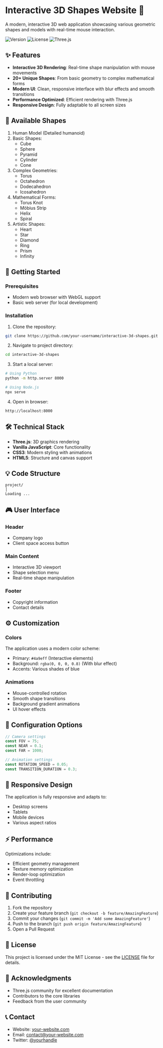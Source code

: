 # Interactive 3D Shapes Website 🌟

A modern, interactive 3D web application showcasing various geometric shapes and models with real-time mouse interaction.

![Version](https://img.shields.io/badge/version-1.0.0-blue.svg)
![License](https://img.shields.io/badge/license-MIT-green.svg)
![Three.js](https://img.shields.io/badge/Three.js-r128-orange.svg)

## ✨ Features

- **Interactive 3D Rendering**: Real-time shape manipulation with mouse movements
- **20+ Unique Shapes**: From basic geometry to complex mathematical forms
- **Modern UI**: Clean, responsive interface with blur effects and smooth transitions
- **Performance Optimized**: Efficient rendering with Three.js
- **Responsive Design**: Fully adaptable to all screen sizes

## 🎯 Available Shapes

1. Human Model (Detailed humanoid)
2. Basic Shapes:
   - Cube
   - Sphere
   - Pyramid
   - Cylinder
   - Cone
3. Complex Geometries:
   - Torus
   - Octahedron
   - Dodecahedron
   - Icosahedron
4. Mathematical Forms:
   - Torus Knot
   - Möbius Strip
   - Helix
   - Spiral
5. Artistic Shapes:
   - Heart
   - Star
   - Diamond
   - Ring
   - Prism
   - Infinity

## 🚀 Getting Started

### Prerequisites

- Modern web browser with WebGL support
- Basic web server (for local development)

### Installation

1. Clone the repository:
```bash
git clone https://github.com/your-username/interactive-3d-shapes.git
```

2. Navigate to project directory:
```bash
cd interactive-3d-shapes
```

3. Start a local server:
```bash
# Using Python
python -m http.server 8000

# Using Node.js
npx serve
```

4. Open in browser:
```
http://localhost:8000
```

## 🛠️ Technical Stack

- **Three.js**: 3D graphics rendering
- **Vanilla JavaScript**: Core functionality
- **CSS3**: Modern styling with animations
- **HTML5**: Structure and canvas support

## 💡 Code Structure

```
project/
│
Loading ...
```

## 🎮 User Interface

### Header
- Company logo
- Client space access button

### Main Content
- Interactive 3D viewport
- Shape selection menu
- Real-time shape manipulation

### Footer
- Copyright information
- Contact details

## ⚙️ Customization

### Colors
The application uses a modern color scheme:
- Primary: `#4a9eff` (Interactive elements)
- Background: `rgba(0, 0, 0, 0.8)` (With blur effect)
- Accents: Various shades of blue

### Animations
- Mouse-controlled rotation
- Smooth shape transitions
- Background gradient animations
- UI hover effects

## 🔧 Configuration Options

```javascript
// Camera settings
const FOV = 75;
const NEAR = 0.1;
const FAR = 1000;

// Animation settings
const ROTATION_SPEED = 0.05;
const TRANSITION_DURATION = 0.3;
```

## 📱 Responsive Design

The application is fully responsive and adapts to:
- Desktop screens
- Tablets
- Mobile devices
- Various aspect ratios

## ⚡ Performance

Optimizations include:
- Efficient geometry management
- Texture memory optimization
- Render-loop optimization
- Event throttling

## 🤝 Contributing

1. Fork the repository
2. Create your feature branch (`git checkout -b feature/AmazingFeature`)
3. Commit your changes (`git commit -m 'Add some AmazingFeature'`)
4. Push to the branch (`git push origin feature/AmazingFeature`)
5. Open a Pull Request

## 📄 License

This project is licensed under the MIT License - see the [LICENSE](LICENSE) file for details.

## 🙏 Acknowledgments

- Three.js community for excellent documentation
- Contributors to the core libraries
- Feedback from the user community

## 📞 Contact

- Website: [your-website.com](https://your-website.com)
- Email: contact@your-website.com
- Twitter: [@yourhandle](https://twitter.com/yourhandle)
